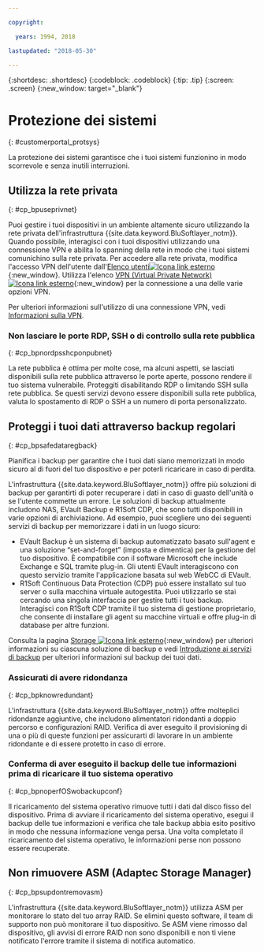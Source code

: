 ```yaml
---

copyright:

  years: 1994, 2018

lastupdated: "2018-05-30"

---
```


{:shortdesc: .shortdesc}
{:codeblock: .codeblock}
{:tip: .tip}
{:screen: .screen}
{:new_window: target="_blank"}


# Protezione dei sistemi
{: #customerportal_protsys}

La protezione dei sistemi garantisce che i tuoi sistemi funzionino in modo scorrevole e senza inutili interruzioni.

## Utilizza la rete privata
{: #cp_bpuseprivnet}

Puoi gestire i tuoi dispositivi in un ambiente altamente sicuro utilizzando la rete privata dell'infrastruttura {{site.data.keyword.BluSoftlayer_notm}}. Quando possibile, interagisci con i tuoi dispositivi utilizzando una connessione VPN e abilita lo spanning della rete in modo che i tuoi sistemi comunichino sulla rete privata. Per accedere alla rete privata, modifica l'accesso VPN dell'utente dall'[Elenco utenti![Icona link esterno](../icons/launch-glyph.svg)](https://control.softlayer.com/account/user/list){:new_window}. Utilizza l'elenco [VPN (Virtual Private Network) ![Icona link esterno](../icons/launch-glyph.svg)](http://www.softlayer.com/vpn-access){:new_window} per la connessione a una delle varie opzioni VPN.

Per ulteriori informazioni sull'utilizzo di una connessione VPN, vedi [Informazioni sulla VPN](/docs/infrastructure/iaas-vpn/about-vpn.html).

### Non lasciare le porte RDP, SSH o di controllo sulla rete pubblica
{: #cp_bpnordpsshcponpubnet}

La rete pubblica è ottima per molte cose, ma alcuni aspetti, se lasciati disponibili sulla rete pubblica attraverso le porte aperte, possono rendere il tuo sistema vulnerabile. Proteggiti disabilitando RDP o limitando SSH sulla rete pubblica. Se questi servizi devono essere disponibili sulla rete pubblica, valuta lo spostamento di RDP o SSH a un numero di porta personalizzato.

## Proteggi i tuoi dati attraverso backup regolari
{: #cp_bpsafedataregback}

Pianifica i backup per garantire che i tuoi dati siano memorizzati in modo sicuro al di fuori del tuo dispositivo e per poterli ricaricare in caso di perdita. 

L'infrastruttura {{site.data.keyword.BluSoftlayer_notm}} offre più soluzioni di backup per garantirti di poter recuperare i dati in caso di guasto dell'unità o se l'utente commette un errore. Le soluzioni di backup attualmente includono NAS, EVault Backup e R1Soft CDP, che sono tutti disponibili in varie opzioni di archiviazione.
Ad esempio, puoi scegliere uno dei seguenti servizi di backup per memorizzare i dati in un luogo sicuro:
  * EVault Backup è un sistema di backup automatizzato basato sull'agent e una soluzione “set-and-forget” (imposta e dimentica) per la gestione del tuo dispositivo. È compatibile con il software Microsoft che include Exchange e SQL tramite plug-in. Gli utenti EVault interagiscono con questo servizio tramite l'applicazione basata sul web WebCC di EVault.
  * R1Soft Continuous Data Protection (CDP) può essere installato sul tuo server o sulla macchina virtuale autogestita. Puoi utilizzarlo se stai cercando una singola interfaccia per gestire tutti i tuoi backup. Interagisci con R1Soft CDP tramite il tuo sistema di gestione proprietario, che consente di installare gli agent su macchine virtuali e offre plug-in di database per altre funzioni.

 Consulta la pagina [Storage ![Icona link esterno](../icons/launch-glyph.svg)](http://www.softlayer.com/services/storagelayer/){:new_window} per ulteriori informazioni su ciascuna soluzione di backup e vedi [Introduzione ai servizi di backup](/docs/infrastructure/Backup/index.html) per ulteriori informazioni sul backup dei tuoi dati.

### Assicurati di avere ridondanza
{: #cp_bpknowredundant}

L'infrastruttura {{site.data.keyword.BluSoftlayer_notm}} offre molteplici ridondanze aggiuntive, che includono alimentatori ridondanti a doppio percorso e configurazioni RAID. Verifica di aver eseguito il provisioning di una o più di queste funzioni per assicurarti di lavorare in un ambiente ridondante e di essere protetto in caso di errore.

### Conferma di aver eseguito il backup delle tue informazioni prima di ricaricare il tuo sistema operativo
{: #cp_bpnoperfOSwobackupconf}

Il ricaricamento del sistema operativo rimuove tutti i dati dal disco fisso del dispositivo. Prima di avviare il ricaricamento del sistema operativo, esegui il backup delle tue informazioni e verifica che tale backup abbia esito positivo in modo che nessuna informazione venga persa. Una volta completato il ricaricamento del sistema operativo, le informazioni perse non possono essere recuperate.

## Non rimuovere ASM (Adaptec Storage Manager)
{: #cp_bpsupdontremovasm}

 L'infrastruttura {{site.data.keyword.BluSoftlayer_notm}} utilizza ASM per monitorare lo stato del tuo array RAID. Se elimini questo software, il team di supporto non può monitorare il tuo dispositivo. Se ASM viene rimosso dal dispositivo, gli avvisi di errore RAID non sono disponibili e non ti viene notificato l'errore tramite il sistema di notifica automatico.

